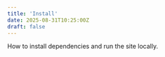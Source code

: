 ```yaml
---
title: 'Install'
date: 2025-08-31T10:25:00Z
draft: false
---
```


How to install dependencies and run the site locally.
